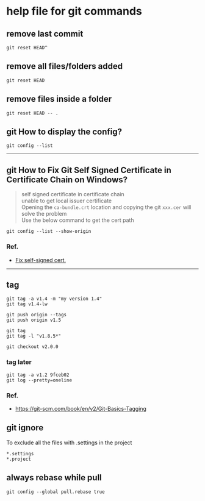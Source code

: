# help file for git commands
## remove last commit 
```
git reset HEAD^
```
## remove all files/folders added
``
git reset HEAD
``

## remove files inside a folder
``
git reset HEAD -- .
``

## git How to display the config?
```shell
git config --list
```
***
## git How to Fix Git Self Signed Certificate in Certificate Chain on Windows?
> self signed certificate in certificate chain \
> unable to get local issuer certificate \
> Opening the `ca-bundle.crt` location and copying the git `xxx.cer` will solve the problem \
> Use the below command to get the cert path 

```shell
git config --list --show-origin
```
### Ref.
* [Fix self-signed cert.](https://mattferderer.com/fix-git-self-signed-certificate-in-certificate-chain-on-windows#:~:text=A%20popular%20workaround%20is%20to,that%20creates%20large%20security%20risks.&text=The%20solution%20is%20to%20add%20the%20certificates%20to%20Git's%20trusted%20certificates.)
***
## tag
```
git tag -a v1.4 -m "my version 1.4"
git tag v1.4-lw

git push origin --tags
git push origin v1.5

git tag
git tag -l "v1.8.5*"

git checkout v2.0.0
```

### tag later
```
git tag -a v1.2 9fceb02
git log --pretty=oneline
```
### Ref.
* https://git-scm.com/book/en/v2/Git-Basics-Tagging
## git ignore
To exclude all the files with .settings in the project
```git
*.settings
*.project
```
## always rebase while pull
```
git config --global pull.rebase true
```
